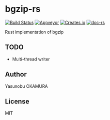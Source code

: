 bgzip-rs
========

[![Build Status](https://travis-ci.org/informationsea/bgzip-rs.svg?branch=master)](https://travis-ci.org/informationsea/bgzip-rs)
[![Appveyor](https://ci.appveyor.com/api/projects/status/github/informationsea/bgzip-rs?branch=master&svg=true)](https://ci.appveyor.com/project/informationsea/bgzip-rs)
[![Creates.io](http://meritbadge.herokuapp.com/bgzip)](https://crates.io/crates/bgzip)
[![doc-rs](https://docs.rs/bgzip/badge.svg)](https://docs.rs/bgzip)

Rust implementation of bgzip

TODO
----

* Multi-thread writer

Author
------

Yasunobu OKAMURA

License
-------

MIT

